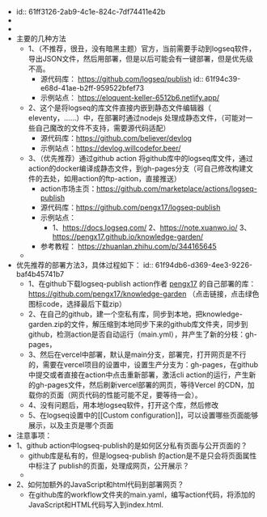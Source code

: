 - id:: 61ff3126-2ab9-4c1e-824c-7df74411e42b
-
-
- 主要的几种方法
	- 1、（不推荐，很丑，没有暗黑主题）官方，当前需要手动到logseq软件，导出JSON文件，然后用部署，但是以后可能会有一键部署，但是优先级不高。
		- 源代码库： https://github.com/logseq/publish
		  id:: 61f94c39-e68d-41ae-b2ff-959522bfef73
		- 示例站点： https://eloquent-keller-6512b6.netlify.app/
	- 2、这个是将logseq的库文件直接内嵌到静态文件编辑器（ eleventy，……）中，在部署时通过nodejs 处理成静态文件，（可能对一些自己魔改的文件不支持，需要源代码适配）
		- 源代码库：https://github.com/believer/devlog
		- 示例站点：https://devlog.willcodefor.beer/
	- 3、（优先推荐）通过github action 将github库中的logseq库文件，通过action的docker编译成静态文件，到gh-pages分支（可自己修改构建文件的去处，如用action的ftp-action，直接推送）
		- action市场主页：https://github.com/marketplace/actions/logseq-publish
		- 源代码库：https://github.com/pengx17/logseq-publish
		- 示例站点：
			- 1、https://docs.logseq.com/
			  2、https://note.xuanwo.io/
			  3、https://pengx17.github.io/knowledge-garden/
		- 参考教程： https://zhuanlan.zhihu.com/p/344165645
	-
- 优先推荐的部署方法3，具体过程如下：
  id:: 61f94db6-d369-4ee3-9226-baf4b45741b7
	- 1、在github下载logseq-publish action作者 [pengx17](https://github.com/pengx17) 的自己部署的库：https://github.com/pengx17/knowledge-garden （点击链接，点击绿色图标code，选择最后下载zip）
	- 2、在自己的github，建一个空私有库，同步到本地，把knowledge-garden.zip的文件，解压缩到本地同步下来的github库文件夹，同步到github，检测action是否自动运行（main.yml），并产生了新的分枝：gh-pages，
	- 3、然后在vercel中部署，默认是main分支，部署完，打开网页是不行的，需要在vercel项目的设置中，设置生产分支为：gh-pages，在github中提交或者直接在action中点击重新部署，激活cli action的运行，产生新的gh-pages文件，然后刷新vercel部署的网页，等待Vercel 的CDN，加载你的页面（网页代码的性能可能不足，要等待一会）。
	- 4、没有问题后，用本地logseq软件，打开这个库，然后修改
	- 5、在logseq设置中的[[Custom configuration]]，可以设置哪些页面能够展示，以及主页是哪个页面
- 注意事项：
- 1、github action中logseq-publish的是如何区分私有页面与公开页面的？
	- github库是私有的，但是logseq-publish 的action是不是只会将页面属性中标注了 publish的页面，处理成网页，公开展示？
	-
- 2、如何加额外的JavaScript和html代码到部署网页？
	- 在github库的workflow文件夹的main.yaml，编写action代码，将添加的JavaScript和HTML代码写入到index.html.